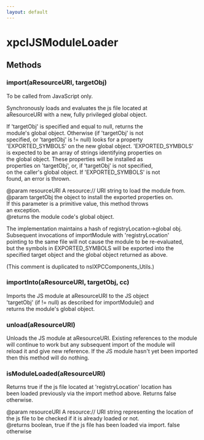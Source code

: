 ```yaml
---
layout: default
---
```


# xpcIJSModuleLoader #

## Methods ##

### import(aResourceURI, targetObj) ###
  
To be called from JavaScript only.  
  
Synchronously loads and evaluates the js file located at  
aResourceURI with a new, fully privileged global object.  
  
If 'targetObj' is specified and equal to null, returns the  
module's global object. Otherwise (if 'targetObj' is not  
specified, or 'targetObj' is != null) looks for a property  
'EXPORTED_SYMBOLS' on the new global object. 'EXPORTED_SYMBOLS'  
is expected to be an array of strings identifying properties on  
the global object.  These properties will be installed as  
properties on 'targetObj', or, if 'targetObj' is not specified,  
on the caller's global object. If 'EXPORTED_SYMBOLS' is not  
found, an error is thrown.  
  
@param resourceURI A resource:// URI string to load the module from.  
@param targetObj  the object to install the exported properties on.  
       If this parameter is a primitive value, this method throws  
       an exception.  
@returns the module code's global object.  
  
The implementation maintains a hash of registryLocation->global obj.  
Subsequent invocations of importModule with 'registryLocation'  
pointing to the same file will not cause the module to be re-evaluated,  
but the symbols in EXPORTED_SYMBOLS will be exported into the  
specified target object and the global object returned as above.  
  
(This comment is duplicated to nsIXPCComponents_Utils.)  
  

### importInto(aResourceURI, targetObj, cc) ###
  
Imports the JS module at aResourceURI to the JS object  
'targetObj' (if != null) as described for importModule() and  
returns the module's global object.  
  

### unload(aResourceURI) ###
  
Unloads the JS module at aResourceURI. Existing references to the module  
will continue to work but any subsequent import of the module will  
reload it and give new reference. If the JS module hasn't yet been imported  
then this method will do nothing.  
  

### isModuleLoaded(aResourceURI) ###
  
Returns true if the js file located at 'registryLocation' location has  
been loaded previously via the import method above. Returns false  
otherwise.  
  
@param resourceURI A resource:// URI string representing the location of  
       the js file to be checked if it is already loaded or not.  
@returns boolean, true if the js file has been loaded via import. false  
         otherwise  
  
